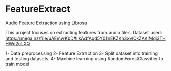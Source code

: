 # FeatureExtract
Audio Feature Extraction using Librosa

This project focuses on extracting features from audio files.
Dataset used: https://mega.nz/file/uAEmwKbD#IIkAdfAgd5Y01nEKZKh3xvlCkZAKlMqi3THHWo2uLXQ


1- Data preprocessing 
2- Feature Extraction
3- Split dataset into training and testing datasets.
4- Machine learning using RandomForestClassifier to train model

